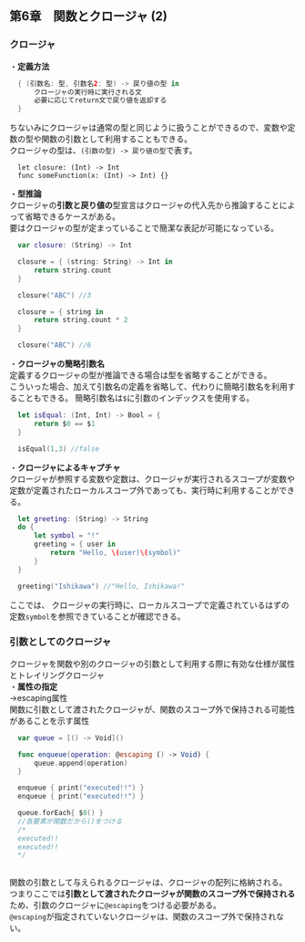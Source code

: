 第6章　関数とクロージャ (2)
---
### クロージャ

・**定義方法**  
```Swift
  { (引数名: 型, 引数名2: 型) -> 戻り値の型 in 
      クロージャの実行時に実行される文
      必要に応じてreturn文で戻り値を返却する
  }
```

ちないみにクロージャは通常の型と同じように扱うことができるので、変数や定数の型や関数の引数として利用することもできる。  
クロージャの型は、`(引数の型) -> 戻り値の型`で表す。  
```
  let closure: (Int) -> Int
  func someFunction(x: (Int) -> Int) {}
```

・**型推論**  
クロージャの**引数と戻り値の**型宣言はクロージャの代入先から推論することによって省略できるケースがある。  
要はクロージャの型が定まっていることで簡潔な表記が可能になっている。  
```Swift
  var closure: (String) -> Int

  closure = { (string: String) -> Int in
      return string.count
  }

  closure("ABC") //3

  closure = { string in
      return string.count * 2
  }

  closure("ABC") //6
```
  
・**クロージャの簡略引数名**  
定義するクロージャの型が推論できる場合は型を省略することができる。  
こういった場合、加えて引数名の定義を省略して、代わりに簡略引数名を利用することもできる。 
簡略引数名は`$`に引数のインデックスを使用する。  
```Swift
  let isEqual: (Int, Int) -> Bool = {
      return $0 == $1
  }

  isEqual(1,3) //false
```

・**クロージャによるキャプチャ**  
クロージャが参照する変数や定数は、クロージャが実行されるスコープが変数や定数が定義されたローカルスコープ外であっても、実行時に利用することができる。  
```Swift
  let greeting: (String) -> String
  do {
      let symbol = "!"
      greeting = { user in
          return "Hello, \(user)\(symbol)"
      }
  }

  greeting("Ishikawa") //"Hello, Ishikawa!"
```

ここでは、 クロージャの実行時に、ローカルスコープで定義されているはずの定数`symbol`を参照できていることが確認できる。  

### 引数としてのクロージャ  
クロージャを関数や別のクロージャの引数として利用する際に有効な仕様が属性とトレイリングクロージャ  
・**属性の指定**  
→escaping属性  
関数に引数として渡されたクロージャが、関数のスコープ外で保持される可能性があることを示す属性  

```Swift
  var queue = [() -> Void]()

  func enqueue(operation: @escaping () -> Void) {
      queue.append(operation)
  }

  enqueue { print("executed!!") }
  enqueue { print("executed!!") }

  queue.forEach{ $0() }
  //各要素が関数だから()をつける
  /*
  executed!!
  executed!!
  */
  
```

関数の引数として与えられるクロージャは、クロージャの配列に格納される。  
つまりここでは**引数として渡されたクロージャが関数のスコープ外で保持される**ため、引数のクロージャに`@escaping`をつける必要がある。  
`@escaping`が指定されていないクロージャは、関数のスコープ外で保持されない。   







  
  
  
  
  


